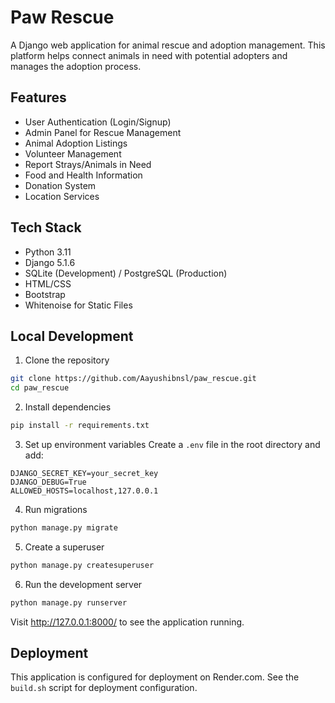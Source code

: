# Paw Rescue

A Django web application for animal rescue and adoption management. This platform helps connect animals in need with potential adopters and manages the adoption process.

## Features

- User Authentication (Login/Signup)
- Admin Panel for Rescue Management
- Animal Adoption Listings
- Volunteer Management
- Report Strays/Animals in Need
- Food and Health Information
- Donation System
- Location Services

## Tech Stack

- Python 3.11
- Django 5.1.6
- SQLite (Development) / PostgreSQL (Production)
- HTML/CSS
- Bootstrap
- Whitenoise for Static Files

## Local Development

1. Clone the repository
```bash
git clone https://github.com/Aayushibnsl/paw_rescue.git
cd paw_rescue
```

2. Install dependencies
```bash
pip install -r requirements.txt
```

3. Set up environment variables
Create a `.env` file in the root directory and add:
```
DJANGO_SECRET_KEY=your_secret_key
DJANGO_DEBUG=True
ALLOWED_HOSTS=localhost,127.0.0.1
```

4. Run migrations
```bash
python manage.py migrate
```

5. Create a superuser
```bash
python manage.py createsuperuser
```

6. Run the development server
```bash
python manage.py runserver
```

Visit http://127.0.0.1:8000/ to see the application running.

## Deployment

This application is configured for deployment on Render.com. See the `build.sh` script for deployment configuration. 